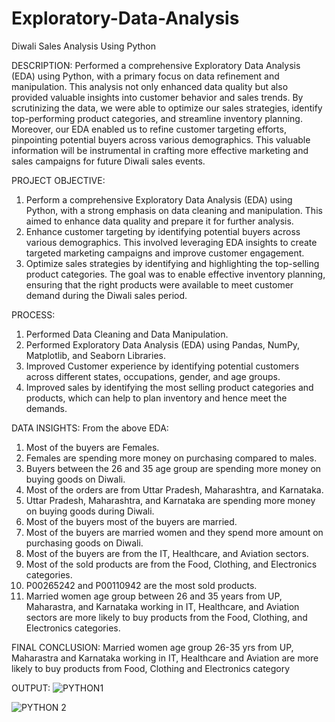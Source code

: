 # Exploratory-Data-Analysis
Diwali Sales Analysis Using Python

DESCRIPTION:
Performed a comprehensive Exploratory Data Analysis (EDA) using Python, with a primary focus on data refinement and manipulation. This analysis not only enhanced data quality but also provided valuable insights into customer behavior and sales trends. By scrutinizing the data, we were able to optimize our sales strategies, identify top-performing product categories, and streamline inventory planning. Moreover, our EDA enabled us to refine customer targeting efforts, pinpointing potential buyers across various demographics. This valuable information will be instrumental in crafting more effective marketing and sales campaigns for future Diwali sales events.

PROJECT OBJECTIVE:
1. Perform a comprehensive Exploratory Data Analysis (EDA) using Python, with a strong emphasis on data cleaning and manipulation. This aimed to enhance data quality and prepare it for further analysis.
2. Enhance customer targeting by identifying potential buyers across various demographics. This involved leveraging EDA insights to create targeted marketing campaigns and improve customer engagement.
3. Optimize sales strategies by identifying and highlighting the top-selling product categories. The goal was to enable effective inventory planning, ensuring that the right products were available to meet customer demand during the Diwali sales period.

PROCESS:
1. Performed Data Cleaning and Data Manipulation.
2. Performed Exploratory Data Analysis (EDA) using Pandas, NumPy, Matplotlib, and Seaborn Libraries.
3. Improved Customer experience by identifying potential customers across different states, occupations, gender, and age groups.
4. Improved sales by identifying the most selling product categories and products, which can help to plan inventory and hence meet the demands.

DATA INSIGHTS:
From the above EDA:
1. Most of the buyers are Females.
2. Females are spending more money on purchasing compared to males.
3. Buyers between the 26 and 35 age group are spending more money on buying goods on Diwali.
4. Most of the orders are from Uttar Pradesh, Maharashtra, and Karnataka.
5. Uttar Pradesh, Maharashtra, and Karnataka are spending more money on buying goods during Diwali.
6. Most of the buyers most of the buyers are married.
7. Most of the buyers are married women and they spend more amount on purchasing goods on Diwali.
8. Most of the buyers are from the IT, Healthcare, and Aviation sectors.
9. Most of the sold products are from the Food, Clothing, and Electronics categories.
10. P00265242 and P00110942 are the most sold products.
11. Married women age group between 26 and 35 years from UP, Maharastra, and Karnataka working in IT, Healthcare, and Aviation sectors are more likely to buy products from 
    the Food, Clothing, and Electronics categories.

FINAL CONCLUSION:
Married women age group 26-35 yrs from UP, Maharastra and Karnataka working in IT, Healthcare and Aviation are more likely to buy products from Food, Clothing and Electronics category

OUTPUT:
![PYTHON1](https://github.com/saumyasinghcs/Exploratory-Data-Analysis/assets/114850422/0e8c7624-fabe-4653-8b2a-42c74a5d6941)

![PYTHON 2](https://github.com/saumyasinghcs/Exploratory-Data-Analysis/assets/114850422/5967ca76-84d5-4824-be45-7dbc383bbf82)



